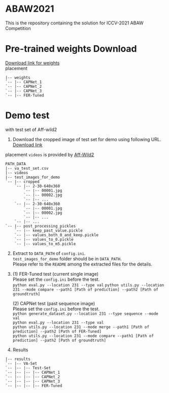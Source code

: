 # ABAW2021
This is the repository containing the solution for ICCV-2021 ABAW Competition

# Pre-trained weights Download
[Download link for weights](https://www.dropbox.com/sh/u6w2yx8p36eggfc/AACxgZ72RHA6zIdywN83mBxea?dl=0)  
placement
```
|-- weights
`-- |-- CAPNet_1
`-- |-- CAPNet_2
`-- |-- CAPNet_3
`-- |-- FER-Tuned
```

# Demo test
with test set of Aff-wild2

1. Download the cropped image of test set for demo using following URL.  
[Download link](https://drive.google.com/file/d/1Uu9DlWQRFoRBHVfY3IhKrt5zmbBU11CK/view?usp=sharing)

placement
`videos` is provided by [Aff-Wild2](https://ibug.doc.ic.ac.uk/resources/aff-wild2/)
```
PATH_DATA
|-- va_test_set.csv
|-- videos
|-- test_images_for_demo
`-- |-- cropped
    `-- |-- 2-30-640x360
        `-- |-- 00001.jpg
        `-- |-- 00002.jpg
        `-- |-- ...
    `-- |-- 2-30-640x360
        `-- |-- 00001.jpg
        `-- |-- 00002.jpg
        `-- |-- ...
    `-- |-- ...
`-- |-- post_processing_pickles
    `-- |-- keep_past_value.pickle
    `-- |-- values_both_0_and_keep.pickle
    `-- |-- values_to_0.pickle
    `-- |-- values_to_m5.pickle
```

2. Extract to `DATA_PATH` of `config.ini`.  
`test_images_for_demo` folder should be in `DATA_PATH`.  
Please refer to the `README` among the extracted files for the details.

3.
    (1) FER-Tuned test (current single image)  
    Please set the `config.ini` before the test.  
    ```python eval.py --location 231 --type val```
    ```python utils.py --location 231 --mode compare --path1 [Path of prediction] --path2 [Path of groundtruth]```  

    (2) CAPNet test (past sequence image)  
    Please set the `config.ini` before the test.  
    ```python generate_dataset.py --location 231 --type sequence --mode val```  
    ```python eval.py --location 231 --type val```  
    ```python utils.py --location 231 --mode merge --path1 [Path of prediction] --path2 [Path of FER-Tuned]```   
    ```python utils.py --location 231 --mode compare --path1 [Path of prediction] --path2 [Path of groundtruth]```
    
4. Results 
```
|-- results
`-- |-- VA-Set
`-- |-- |-- Test-Set
`-- |-- |-- |-- CAPNet_1
`-- |-- |-- |-- CAPNet_2
`-- |-- |-- |-- CAPNet_3
`-- |-- |-- |-- FER-Tuned
```